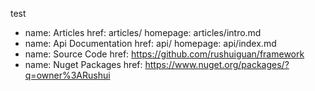 test

- name: Articles
  href: articles/
  homepage: articles/intro.md
- name: Api Documentation
  href: api/
  homepage: api/index.md
- name: Source Code
  href: https://github.com/rushuiguan/framework
- name: Nuget Packages
  href: https://www.nuget.org/packages/?q=owner%3ARushui

